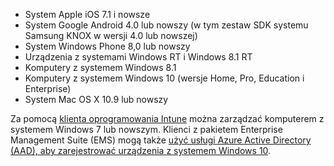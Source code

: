 
  - System Apple iOS 7.1 i nowsze
  - System Google Android 4.0 lub nowszy (w tym zestaw SDK systemu Samsung KNOX w wersji 4.0 lub nowszej)
  - System Windows Phone 8,0 lub nowszy
  - Urządzenia z systemami Windows RT i Windows 8.1 RT
  - Komputery z systemem Windows 8.1
  - Komputery z systemem Windows 10 (wersje Home, Pro, Education i Enterprise)
  - System Mac OS X 10.9 lub nowszy

Za pomocą [klienta oprogramowania Intune](/intune/deploy-use/manage-windows-pcs-with-microsoft-intune) można zarządzać komputerem z systemem Windows 7 lub nowszym. Klienci z pakietem Enterprise Management Suite (EMS) mogą także [użyć usługi Azure Active Directory (AAD), aby zarejestrować urządzenia z systemem Windows 10](https://docs.microsoft.com/active-directory/active-directory-azureadjoin-windows10-devices-overview).


<!--HONumber=Jul16_HO3-->


